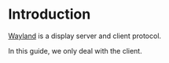 # Introduction

[Wayland](https://en.wikipedia.org/wiki/Wayland_(display_server_protocol)) is a
display server and client protocol.

In this guide, we only deal with the client.
